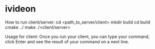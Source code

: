 # ivideon

How to run client/server:
cd <path_to_server/client>
mkdir build
cd build
cmake ../
make
./<client/server>

Usage for client:
Once you run your client, you can type your command, click Enter and see the result of your command on a next line.
